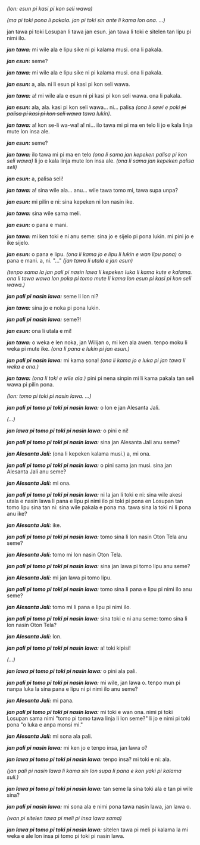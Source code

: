 *(lon: esun pi kasi pi kon seli wawa)*

*(ma pi toki pona li pakala. jan pi toki sin ante li kama lon ona.
...)*

jan tawa pi toki Losupan li tawa jan esun. jan tawa li toki e sitelen tan lipu pi nimi ilo.

***jan tawa:*** mi wile ala e lipu sike ni pi kalama musi. ona li pakala.

***jan esun:*** seme?

***jan tawa:*** mi wile ala e lipu sike ni pi kalama musi. ona li pakala.

***jan esun:*** a, ala. ni li esun pi kasi pi kon seli wawa.

***jan tawa:*** a! mi wile ala e esun ni pi kasi pi kon seli wawa. ona li pakala.

***jan esun:*** ala, ala. kasi pi kon seli wawa... ni... palisa *(ona li sewi e poki ~~pi palisa pi kasi pi kon seli wawa~~ tawa lukin)*.

***jan tawa:*** a! kon se-li wa-wa! a! ni... ilo tawa mi pi ma en telo li jo e kala linja mute lon insa ale.

***jan esun:*** seme?

***jan tawa:*** ilo tawa mi pi ma en telo *(ona li sama jan kepeken palisa pi kon seli wawa)* li jo e kala linja mute lon insa ale. *(ona li sama jan kepeken palisa seli)*

***jan esun:*** a, palisa seli!

***jan tawa:*** a! sina wile ala... anu... wile tawa tomo mi, tawa supa unpa?

***jan esun:*** mi pilin e ni: sina kepeken ni lon nasin ike.

***jan tawa:*** sina wile sama meli.

***jan esun:*** o pana e mani.

***jan tawa:*** mi ken toki e ni anu seme: sina jo e sijelo pi pona lukin. mi pini jo e ike sijelo.

***jan esun:*** o pana e lipu. *(ona li kama jo e lipu li lukin e wan lipu pona)* o pana e mani. a, ni. "..." *(jan tawa li utala e jan esun)*

*(tenpo sama la jan pali pi nasin lawa li kepeken luka li kama kute e kalama. ona li tawa wawa lon poka pi tomo mute li kama lon esun pi kasi pi kon seli wawa.)*

***jan pali pi nasin lawa:*** seme li lon ni?

***jan tawa:*** sina jo e noka pi pona lukin.

***jan pali pi nasin lawa:*** seme?!

***jan esun:*** ona li utala e mi!

***jan tawa:*** o weka e len noka, jan Wilijan o, mi ken ala awen. tenpo moku li weka pi mute ike. *(ona li pana e lukin pi jan esun.)*

***jan pali pi nasin lawa:*** mi kama sona! *(ona li kama jo e luka pi jan tawa li weka e ona.)*

***jan tawa:*** *(ona li toki e wile ala.)* pini pi nena sinpin mi li kama pakala tan seli wawa pi pilin pona.

*(lon: tomo pi toki pi nasin lawa. ...)*

***jan pali pi tomo pi toki pi nasin lawa:*** o lon e jan Alesanta Jali.

*(...)*

***jan lawa pi tomo pi toki pi nasin lawa:*** o pini e ni!

***jan pali pi tomo pi toki pi nasin lawa:*** sina jan Alesanta Jali anu seme?

***jan Alesanta Jali:*** (ona li kepeken kalama musi.) a, mi ona.

***jan pali pi tomo pi toki pi nasin lawa:*** o pini sama jan musi. sina jan Alesanta Jali anu seme?

***jan Alesanta Jali:*** mi ona.

***jan pali pi tomo pi toki pi nasin lawa:*** ni la jan li toki e ni: sina wile akesi utala e nasin lawa li pana e lipu pi nimi ilo pi toki pi pona en Losupan tan tomo lipu sina tan ni: sina wile pakala e pona ma. tawa sina la toki ni li pona anu ike?

***jan Alesanta Jali:*** ike.

***jan pali pi tomo pi toki pi nasin lawa:*** tomo sina li lon nasin Oton Tela anu seme?

***jan Alesanta Jali:*** tomo mi lon nasin Oton Tela.

***jan pali pi tomo pi toki pi nasin lawa:*** sina jan lawa pi tomo lipu anu seme?

***jan Alesanta Jali:*** mi jan lawa pi tomo lipu.

***jan pali pi tomo pi toki pi nasin lawa:*** tomo sina li pana e lipu pi nimi ilo anu seme?

***jan Alesanta Jali:*** tomo mi li pana e lipu pi nimi ilo.

***jan pali pi tomo pi toki pi nasin lawa:*** sina toki e ni anu seme: tomo sina li lon nasin Oton Tela?

***jan Alesanta Jali:*** lon.

***jan pali pi tomo pi toki pi nasin lawa:*** a! toki kipisi!

*(...)*

***jan lawa pi tomo pi toki pi nasin lawa:*** o pini ala pali.

***jan pali pi tomo pi toki pi nasin lawa:*** mi wile, jan lawa o. tenpo mun pi nanpa luka la sina pana e lipu ni pi nimi ilo anu seme?

***jan Alesanta Jali:*** mi pana.

***jan pali pi tomo pi toki pi nasin lawa:*** mi toki e wan ona. nimi pi toki Losupan sama nimi "tomo pi tomo tawa linja li lon seme?" li jo e nimi pi toki pona "o luka e anpa monsi mi."

***jan Alesanta Jali:*** mi sona ala pali.

***jan pali pi nasin lawa:*** mi ken jo e tenpo insa, jan lawa o?

***jan lawa pi tomo pi toki pi nasin lawa:*** tenpo insa? mi toki e ni: ala.

*(jan pali pi nasin lawa li kama sin lon supa li pana e kon yaki pi kalama suli.)*

***jan lawa pi tomo pi toki pi nasin lawa:*** tan seme la sina toki ala e tan pi wile sina?

***jan pali pi nasin lawa:*** mi sona ala e nimi pona tawa nasin lawa, jan lawa o.

*(wan pi sitelen tawa pi meli pi insa lawa sama)*

***jan lawa pi tomo pi toki pi nasin lawa:*** sitelen tawa pi meli pi kalama la mi weka e ale lon insa pi tomo pi toki pi nasin lawa.
